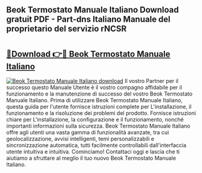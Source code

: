 ## Beok Termostato Manuale Italiano Download gratuit PDF - Part-dns Italiano Manuale del proprietario del servizio rNCSR

# <h2><a href="http://dffcqg.blite.top/?on=Beok+Termostato+Manuale+Italiano">🔗Download 👉🔴 Beok Termostato Manuale Italiano</a></h2>

[![Beok Termostato Manuale Italiano download](https://i.imgur.com/lujVjoI.png)](http://dffcqg.blite.top/?on=Beok+Termostato+Manuale+Italiano)
Il vostro Partner per il successo questo Manuale Utente è il vostro compagno affidabile per il funzionamento e la manutenzione di successo del vostro Beok Termostato Manuale Italiano. Prima di utilizzare Beok Termostato Manuale Italiano, questa guida per l'utente fornisce istruzioni complete per L'installazione, il funzionamento e la risoluzione dei problemi del prodotto. Fornisce istruzioni chiare per L'installazione, la configurazione e il funzionamento, nonché importanti informazioni sulla sicurezza. Beok Termostato Manuale Italiano offre agli utenti una vasta gamma di funzionalità avanzate, tra cui geolocalizzazione, avvisi intelligenti, temi personalizzabili e sincronizzazione automatica, tutti facilmente controllabili dall'interfaccia utente intuitiva e intuitiva. Cominciamo! Contattaci oggi e lascia che ti aiutiamo a sfruttare al meglio il tuo nuovo Beok Termostato Manuale Italiano.
